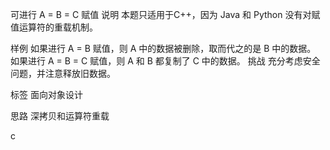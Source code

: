 可进行 A = B = C 赋值
说明
本题只适用于C++，因为 Java 和 Python 没有对赋值运算符的重载机制。

样例
如果进行 A = B 赋值，则 A 中的数据被删除，取而代之的是 B 中的数据。
如果进行 A = B = C 赋值，则 A 和 B 都复制了 C 中的数据。
挑战
充分考虑安全问题，并注意释放旧数据。

标签
面向对象设计

思路
深拷贝和运算符重载

c